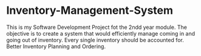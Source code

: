 # Inventory-Management-System

This is my Software Development Project fot the 2ndd year module. The objective is to create a system that would efficiently manage coming in and going out of inventory. Every single inventory should be accounted for. Better Inventory Planning and Ordering.
